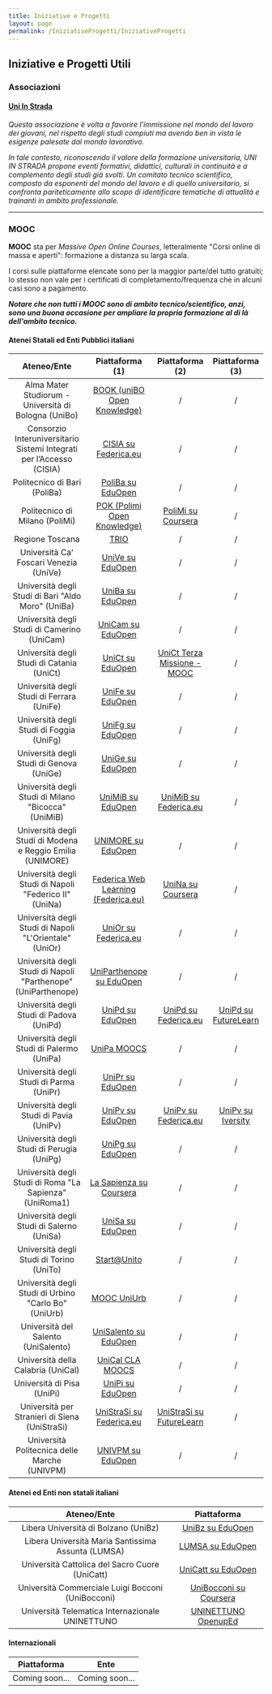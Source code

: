 ```yaml
---
title: Iniziative e Progetti
layout: page
permalink: /IniziativeProgetti/IniziativeProgetti
---
```


## Iniziative e Progetti Utili

### Associazioni

#### [Uni In Strada](https://www.uniinstrada.com/)

_Questa associazione è volta a favorire l’immissione nel mondo del lavoro dei giovani, nel rispetto degli studi compiuti ma avendo ben in vista le esigenze palesate dal mondo lavorativo._

_In tale contesto, riconoscendo il valore della formazione universitaria, UNI IN STRADA propone eventi formativi, didattici, culturali in continuità e a complemento degli studi già svolti. Un comitato tecnico scientifico, composto da esponenti del mondo del lavoro e di quello universitario, si confronta pariteticamente allo scopo di identificare tematiche di attualità e trainanti in ambito professionale._

---

### MOOC

__MOOC__ sta per _Massive Open Online Courses_, letteralmente "Corsi online di massa e aperti": formazione a distanza su larga scala.

I corsi sulle piattaforme elencate sono per la maggior parte/del tutto gratuiti; lo stesso non vale per i certificati di completamento/frequenza che in alcuni casi sono a pagamento.

___Notare che non tutti i MOOC sono di ambito tecnico/scientifico, anzi, sono una buona occasione per ampliare la propria formazione al di là dell'ambito tecnico.___

#### Atenei Statali ed Enti Pubblici italiani

| Ateneo/Ente | Piattaforma (1) | Piattaforma (2) | Piattaforma (3) |
| :---: | :---: | :---: | :---: |
| Alma Mater Studiorum - Università di Bologna (UniBo) | [BOOK (uniBO Open Knowledge)](https://book.unibo.it/) | / | / |
| Consorzio Interuniversitario Sistemi Integrati per l’Accesso (CISIA) | [CISIA su Federica.eu](https://www.federica.eu/partners/cisia/) | / | / |
| Politecnico di Bari (PoliBa) | [PoliBa su EduOpen](https://learn.eduopen.org/eduopenv2/institution_details.php?institutionid=15) | / | / |
| Politecnico di Milano (PoliMi) | [POK (Polimi Open Knowledge)](https://www.pok.polimi.it/) | [PoliMi su Coursera](https://www.coursera.org/polimi) | / |
| Regione Toscana | [TRIO](https://www.progettotrio.it/) | / | / |
| Università Ca' Foscari Venezia (UniVe) | [UniVe su EduOpen](https://learn.eduopen.org/eduopenv2//institution_details.php?institutionid=19) | / | / |
| Università degli Studi di Bari "Aldo Moro" (UniBa) | [UniBa su EduOpen](https://learn.eduopen.org/eduopenv2//institution_details.php?institutionid=14) | / | / |
| Università degli Studi di Camerino (UniCam) | [UniCam su EduOpen](https://learn.eduopen.org/eduopenv2/institution_details.php?institutionid=33) | / | / |
| Università degli Studi di Catania (UniCt) | [UniCt su EduOpen](https://learn.eduopen.org/eduopenv2//institution_details.php?institutionid=24) | [UniCt Terza Missione - MOOC](https://www.unict.it/it/terza-missione/mooc) | / |
| Università degli Studi di Ferrara (UniFe) | [UniFe su EduOpen](https://learn.eduopen.org/eduopenv2//institution_details.php?institutionid=7) | / | / |
| Università degli Studi di Foggia (UniFg) | [UniFg su EduOpen](https://learn.eduopen.org/eduopenv2//institution_details.php?institutionid=11) | / | / |
| Università degli Studi di Genova (UniGe) | [UniGe su EduOpen](https://learn.eduopen.org/eduopenv2//institution_details.php?institutionid=9) | / | / |
| Università degli Studi di Milano "Bicocca" (UniMiB) | [UniMiB su EduOpen](https://learn.eduopen.org/eduopenv2//institution_details.php?institutionid=18) | [UniMiB su Federica.eu](https://www.federica.eu/partners/bicocca/) | / |
| Università degli Studi di Modena e Reggio Emilia (UNIMORE) | [UNIMORE su EduOpen](https://learn.eduopen.org/eduopenv2//institution_details.php?institutionid=6) | / | / |
| Università degli Studi di Napoli "Federico II" (UniNa) | [Federica Web Learning (Federica.eu)](https://www.federica.eu/) | [UniNa su Coursera](https://www.coursera.org/unina) | / |
| Università degli Studi di Napoli "L'Orientale" (UniOr) | [UniOr su Federica.eu](https://www.federica.eu/partners/lorientale/) | / | / |
| Università degli Studi di Napoli "Parthenope" (UniParthenope) | [UniParthenope su EduOpen](https://learn.eduopen.org/eduopenv2/institution_details.php?institutionid=34) | / | / |
| Università degli Studi di Padova (UniPd) | [UniPd su EduOpen](https://learn.eduopen.org/eduopenv2//institution_details.php?institutionid=25) | [UniPd su Federica.eu](https://www.federica.eu/partners/unipd/) | [UniPd su FutureLearn](https://www.futurelearn.com/partners/university-of-padova) |
| Università degli Studi di Palermo (UniPa) | [UniPa MOOCS](https://moocs.unipa.it/) | / | / |
| Università degli Studi di Parma (UniPr) | [UniPr su EduOpen](https://learn.eduopen.org/eduopenv2//institution_details.php?institutionid=10) | / | / |
| Università degli Studi di Pavia (UniPv) | [UniPv su EduOpen](https://learn.eduopen.org/eduopenv2/institution_details.php?institutionid=32) | [UniPv su Federica.eu](https://www.federica.eu/partners/pavia/) | [UniPv su Iversity](https://idcd.unipv.it/moocs/#collapse-6169e79ad1c55) |
| Università degli Studi di Perugia (UniPg) | [UniPg su EduOpen](https://learn.eduopen.org/eduopenv2//institution_details.php?institutionid=20) | / | / |
| Università degli Studi di Roma "La Sapienza" (UniRoma1) | [La Sapienza su Coursera](https://www.coursera.org/sapienza) | / | / |
| Università degli Studi di Salerno (UniSa) | [UniSa su EduOpen](https://learn.eduopen.org/eduopenv2/institution_details.php?institutionid=26) | / | / |
| Università degli Studi di Torino (UniTo) | [Start@Unito](https://start.unito.it/) | / | / |
| Università degli Studi di Urbino "Carlo Bo" (UniUrb) | [MOOC UniUrb](https://mooc.uniurb.it) | / | / |
| Università del Salento (UniSalento) | [UniSalento su EduOpen](https://learn.eduopen.org/eduopenv2//institution_details.php?institutionid=13) | / | / |
| Università della Calabria (UniCal) | [UniCal CLA MOOCS](https://moocs.unical.it/) | / | / |
| Università di Pisa (UniPi) | [UniPi su EduOpen](https://learn.eduopen.org/eduopenv2//institution_details.php?institutionid=29) | / | / |
| Università per Stranieri di Siena (UniStraSi) | [UniStraSi su Federica.eu](https://www.federica.eu/partners/unistrasi/) | [UniStraSi su FutureLearn](https://www.futurelearn.com/partners/uni-stra-si) | / |
| Università Politecnica delle Marche (UNIVPM) | [UNIVPM su EduOpen](https://learn.eduopen.org/eduopenv2//institution_details.php?institutionid=23) | / | / |

#### Atenei ed Enti non statali italiani

| Ateneo/Ente | Piattaforma |
| :---: | :---: |
| Libera Università di Bolzano (UniBz) | [UniBz su EduOpen](https://learn.eduopen.org/eduopenv2//institution_details.php?institutionid=22) |
| Libera Università Maria Santissima Assunta (LUMSA) | [LUMSA su EduOpen](https://learn.eduopen.org/eduopenv2//institution_details.php?institutionid=27) |
| Università Cattolica del Sacro Cuore (UniCatt) | [UniCatt su EduOpen](https://learn.eduopen.org/eduopenv2/institution_details.php?institutionid=37) |
| Università Commerciale Luigi Bocconi (UniBocconi) | [UniBocconi su Coursera](https://www.coursera.org/bocconi) |
| Università Telematica Internazionale UNINETTUNO | [UNINETTUNO OpenupEd](https://www.uninettunouniversity.net/it/mooc-corsi-online.aspx?faculty=&degree=209&idindirizzo=&mode=cs) |

#### Internazionali

| Piattaforma | Ente |
| :---: | :---: |
| Coming soon... | Coming soon... |

